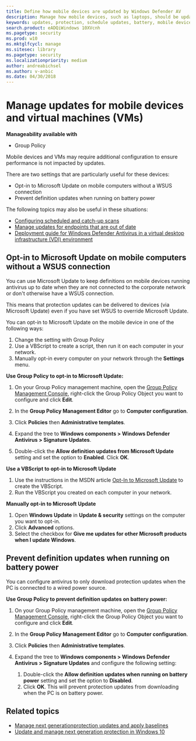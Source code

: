 ```yaml
---
title: Define how mobile devices are updated by Windows Defender AV
description: Manage how mobile devices, such as laptops, should be updated with Windows Defender AV protection updates.
keywords: updates, protection, schedule updates, battery, mobile device, laptop, notebook, opt-in, microsoft update, wsus, override
search.product: eADQiWindows 10XVcnh
ms.pagetype: security
ms.prod: w10
ms.mktglfcycl: manage
ms.sitesec: library
ms.pagetype: security
ms.localizationpriority: medium
author: andreabichsel
ms.author: v-anbic
ms.date: 04/30/2018
---
```


# Manage updates for mobile devices and virtual machines (VMs)

**Manageability available with**

- Group Policy




Mobile devices and VMs may require additional configuration to ensure performance is not impacted by updates.

There are two settings that are particularly useful for these devices:

- Opt-in to Microsoft Update on mobile computers without a WSUS connection
- Prevent definition updates when running on battery power

The following topics may also be useful in these situations:
- [Configuring scheduled and catch-up scans](scheduled-catch-up-scans-windows-defender-antivirus.md)
- [Manage updates for endpoints that are out of date](manage-outdated-endpoints-windows-defender-antivirus.md)
- [Deployment guide for Windows Defender Antivirus in a virtual desktop infrastructure (VDI) environment](deployment-vdi-windows-defender-antivirus.md)

## Opt-in to Microsoft Update on mobile computers without a WSUS connection

You can use Microsoft Update to keep definitions on mobile devices running antivirus up to date when they are not connected to the corporate network or don't otherwise have a WSUS connection. 

This means that protection updates can be delivered to devices (via Microsoft Update) even if you have set WSUS to override Microsoft Update.

You can opt-in to Microsoft Update on the mobile device in one of the following ways:

1. Change the setting with Group Policy
2. Use a VBScript to create a script, then run it on each computer in your network.
3. Manually opt-in every computer on your network through the **Settings** menu.

**Use Group Policy to opt-in to Microsoft Update:**

1.  On your Group Policy management machine, open the [Group Policy Management Console](https://technet.microsoft.com/library/cc731212.aspx), right-click the Group Policy Object you want to configure and click **Edit**.

3.  In the **Group Policy Management Editor** go to **Computer configuration**.

4.  Click **Policies** then **Administrative templates**.

5.  Expand the tree to **Windows components > Windows Defender Antivirus > Signature Updates**.

6.  Double-click the **Allow definition updates from Microsoft Update** setting and set the option to **Enabled**. Click **OK**.


**Use a VBScript to opt-in to Microsoft Update**

1.  Use the instructions in the MSDN article [Opt-In to Microsoft Update](https://msdn.microsoft.com/library/windows/desktop/aa826676.aspx) to create the VBScript.
2.  Run the VBScript you created on each computer in your network.


**Manually opt-in to Microsoft Update**

1.  Open **Windows Update** in **Update & security** settings on the computer you want to opt-in.
2.  Click **Advanced** options.
3.  Select the checkbox for **Give me updates for other Microsoft products when I update Windows**.

## Prevent definition updates when running on battery power

You can configure antivirus to only download protection updates when the PC is connected to a wired power source. 

**Use Group Policy to prevent definition updates on battery power:**

1.  On your Group Policy management machine, open the [Group Policy Management Console](https://technet.microsoft.com/library/cc731212.aspx), right-click the Group Policy Object you want to configure and click **Edit**.

3.  In the **Group Policy Management Editor** go to **Computer configuration**.

4.  Click **Policies** then **Administrative templates**.

5.  Expand the tree to **Windows components > Windows Defender Antivirus > Signature Updates** and configure the following setting:

    1. Double-click the **Allow definition updates when running on battery power** setting and set the option to **Disabled**. 
    2. Click **OK**. This will prevent protection updates from downloading when the PC is on battery power.





## Related topics

- [Manage next generationprotection updates and apply baselines](manage-updates-baselines-windows-defender-antivirus.md)
- [Update and manage next generation protection in Windows 10](deploy-manage-report-windows-defender-antivirus.md)
